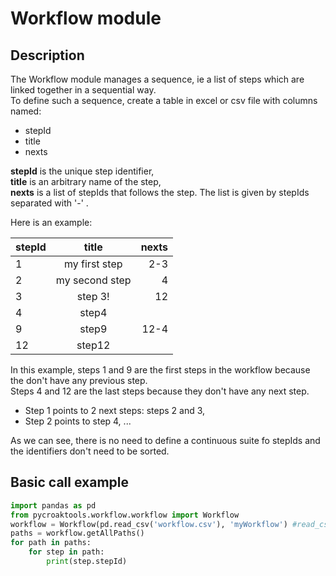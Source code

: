 # Workflow module

## Description

The Workflow module manages a sequence, ie a list of steps which are linked together in a sequential way.  
To define such a sequence, create a table in excel or csv file with columns named:
- stepId
- title
- nexts

**stepId** is the unique step identifier,  
**title** is an arbitrary name of the step,  
**nexts** is a list of stepIds that follows the step. The list is given by stepIds separated with '-' .

Here is an example:  

|stepId|title|nexts|
|---|:---:|---:|
|1|my first step|2-3|
|2|my second step|4|
|3|step 3!|12|
|4|step4||
|9|step9|12-4|
|12|step12||
  
In this example, steps 1 and 9 are the first steps in the workflow because the don't have any previous step.  
Steps 4 and 12 are the last steps because they don't have any next step.  
- Step 1 points to 2 next steps: steps 2 and 3,
- Step 2 points to step 4, ...  


As we can see, there is no need to define a continuous suite fo stepIds and the identifiers don't need to be sorted. 

## Basic call example
```python
import pandas as pd
from pycroaktools.workflow.workflow import Workflow
workflow = Workflow(pd.read_csv('workflow.csv'), 'myWorkflow') #read_csv may be replaced by read_excel
paths = workflow.getAllPaths()
for path in paths:
    for step in path:
        print(step.stepId)
```
